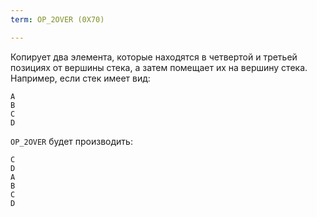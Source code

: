 ```yaml
---
term: OP_2OVER (0X70)

---
```

Копирует два элемента, которые находятся в четвертой и третьей позициях от вершины стека, а затем помещает их на вершину стека. Например, если стек имеет вид:

```text
A
B
C
D
```

`OP_2OVER` будет производить:

```text
C
D
A
B
C
D
```
